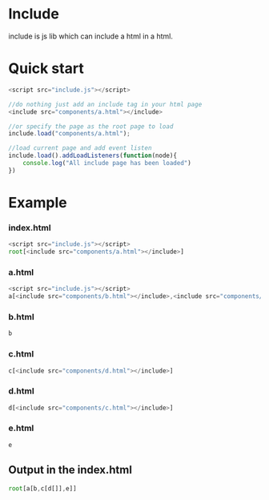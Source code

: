 # Include
include is js lib which can include a html in a html.

# Quick start

```js
<script src="include.js"></script>

//do nothing just add an include tag in your html page
<include src="components/a.html"></include>

//or specify the page as the root page to load 
include.load("components/a.html");

//load current page and add event listen
include.load().addLoadListeners(function(node){
    console.log("All include page has been loaded")
})

```

# Example

### index.html
```js
<script src="include.js"></script>
root[<include src="components/a.html"></include>]
```
### a.html
```js
<script src="include.js"></script>
a[<include src="components/b.html"></include>,<include src="components/c.html"></include>,<include src="components/e.html" /></include>]
```
### b.html
```js
b
```
### c.html
```js
c[<include src="components/d.html"></include>]
```
### d.html
```js
d[<include src="components/c.html"></include>]
```
### e.html
```js
e
```

## Output in the index.html
```js
root[a[b,c[d[]],e]]
```
